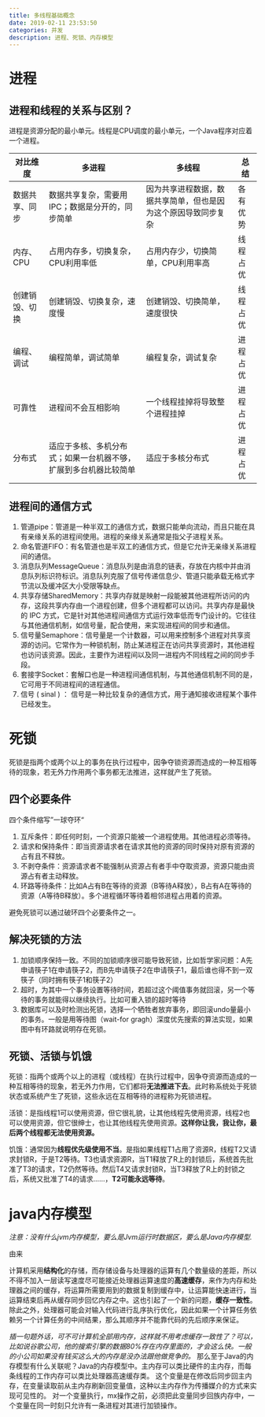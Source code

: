 ```yaml
---
title: 多线程基础概念
date: 2019-02-11 23:53:50
categories: 并发
description: 进程、死锁、内存模型
---
```

# 进程

## 进程和线程的关系与区别？

进程是资源分配的最小单元。线程是CPU调度的最小单元，一个Java程序对应着一个进程。

| 对比维度       | 多进程                                                       | 多线程                                                       | 总结     |
| -------------- | ------------------------------------------------------------ | ------------------------------------------------------------ | -------- |
| 数据共享、同步 | 数据共享复杂，需要用IPC；数据是分开的，同步简单              | 因为共享进程数据，数据共享简单，但也是因为这个原因导致同步复杂 | 各有优势 |
| 内存、CPU      | 占用内存多，切换复杂，CPU利用率低                            | 占用内存少，切换简单，CPU利用率高                            | 线程占优 |
| 创建销毁、切换 | 创建销毁、切换复杂，速度慢                                   | 创建销毁、切换简单，速度很快                                 | 线程占优 |
| 编程、调试     | 编程简单，调试简单                                           | 编程复杂，调试复杂                                           | 进程占优 |
| 可靠性         | 进程间不会互相影响                                           | 一个线程挂掉将导致整个进程挂掉                               | 进程占优 |
| 分布式         | 适应于多核、多机分布式；如果一台机器不够，扩展到多台机器比较简单 | 适应于多核分布式                                             | 进程占优 |

## 进程间的通信方式

1. 管道pipe：管道是一种半双工的通信方式，数据只能单向流动，而且只能在具有亲缘关系的进程间使用。进程的亲缘关系通常是指父子进程关系。
2. 命名管道FIFO：有名管道也是半双工的通信方式，但是它允许无亲缘关系进程间的通信。
3. 消息队列MessageQueue：消息队列是由消息的链表，存放在内核中并由消息队列标识符标识。消息队列克服了信号传递信息少、管道只能承载无格式字节流以及缓冲区大小受限等缺点。
4. 共享存储SharedMemory：共享内存就是映射一段能被其他进程所访问的内存，这段共享内存由一个进程创建，但多个进程都可以访问。共享内存是最快的 IPC 方式，它是针对其他进程间通信方式运行效率低而专门设计的。它往往与其他通信机制，如信号量，配合使用，来实现进程间的同步和通信。
5. 信号量Semaphore：信号量是一个计数器，可以用来控制多个进程对共享资源的访问。它常作为一种锁机制，防止某进程正在访问共享资源时，其他进程也访问该资源。因此，主要作为进程间以及同一进程内不同线程之间的同步手段。
6. 套接字Socket：套解口也是一种进程间通信机制，与其他通信机制不同的是，它可用于不同进程间的进程通信。
7. 信号 ( sinal ) ： 信号是一种比较复杂的通信方式，用于通知接收进程某个事件已经发生。

# 死锁

死锁是指两个或两个以上的事务在执行过程中，因争夺锁资源而造成的一种互相等待的现象，若无外力作用两个事务都无法推进，这样就产生了死锁。

## 四个必要条件

四个条件缩写”一球夺环“

1. 互斥条件：即任何时刻，一个资源只能被一个进程使用。其他进程必须等待。
2. 请求和保持条件：即当资源请求者在请求其他的资源的同时保持对原有资源的占有且不释放。
3. 不剥夺条件：资源请求者不能强制从资源占有者手中夺取资源，资源只能由资源占有者主动释放。
4. 环路等待条件：比如A占有B在等待的资源（B等待A释放），B占有A在等待的资源（A等待B释放）。多个进程循环等待着相邻进程占用着的资源。

避免死锁可以通过破环四个必要条件之一。

## 解决死锁的方法

1. 加锁顺序保持一致。不同的加锁顺序很可能导致死锁，比如哲学家问题：A先申请筷子1在申请筷子2，而B先申请筷子2在申请筷子1，最后谁也得不到一双筷子（同时拥有筷子1和筷子2）
2. 超时，为其中一个事务设置等待时间，若超过这个阈值事务就回滚，另一个等待的事务就能得以继续执行。比如可重入锁的超时等待
3. 数据库可以及时检测出死锁，选择一个牺牲者放弃事务，即回滚undo量最小的事务。一般是用等待图（wait-for gragh）深度优先搜索的算法实现，如果图中有环路就说明存在死锁。

## 死锁、活锁与饥饿

死锁：指两个或两个以上的进程（或线程）在执行过程中，因争夺资源而造成的一种互相等待的现象，若无外力作用，它们都将**无法推进下去**。此时称系统处于死锁状态或系统产生了死锁，这些永远在互相等待的进程称为死锁进程。

活锁：是指线程1可以使用资源，但它很礼貌，让其他线程先使用资源，线程2也可以使用资源，但它很绅士，也让其他线程先使用资源。**这样你让我，我让你，最后两个线程都无法使用资源。**

饥饿：通常因为**线程优先级使用不当**。是指如果线程T1占用了资源R，线程T2又请求封锁R，于是T2等待。T3也请求资源R，当T1释放了R上的封锁后，系统首先批准了T3的请求，T2仍然等待。然后T4又请求封锁R，当T3释放了R上的封锁之后，系统又批准了T4的请求......，**T2可能永远等待**。

# java内存模型

*注意：没有什么jvm内存模型，要么是Jvm运行时数据区，要么是Java内存模型.*

由来

计算机采用**结构化**的存储，而存储设备与处理器的运算有几个数量级的差距，所以不得不加入一层读写速度尽可能接近处理器运算速度的**高速缓存**，来作为内存和处理器之间的缓存，将运算所需要用到的数据复制到缓存中，让运算能快速进行，当运算结束后再从缓存同步回忆内存之中。这也引起了一个新的问题，**缓存一致性**。
除此之外，处理器可能会对输入代码进行乱序执行优化，因此如果一个计算任务依赖另一个计算任务的中间结果，那么其顺序并不能靠代码的先后顺序来保证。

*插一句题外话，可不可计算机全部用内存，这样就不用考虑缓存一致性了？可以，比如说谷歌公司，他的搜索引擎的数据80%存在内存里面的，才会这么快。一般的小公司如果没有钱买这么大的内存是没办法跟他做竞争的。*
那么至于Java的内存模型有什么关联呢？Java的内存模型中。主内存可以类比硬件的主内存，而每条线程的工作内存可以类比处理器高速缓存类。
这个变量是在修改后同步回主内存，在变量读取前从主内存刷新回变量值，这种以主内存作为传播媒介的方式来实现可见性的。
对一个变量执行，mx操作之前，必须把此变量同步回族内存中，一个变量在同一时刻只允许有一条进程对其进行加锁操作。



